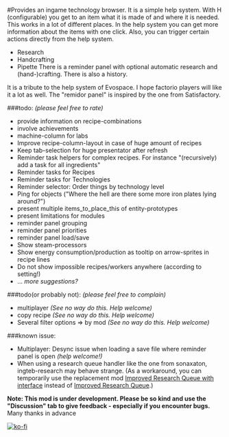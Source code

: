 #Provides an ingame technology browser.
It is a simple help system. With H (configurable) you get to an item what it is made of and where it is needed. This works in a lot of different places. In the help system you can get more information about the items with one click. 
Also, you can trigger certain actions directly from the help system. 
- Research
- Handcrafting
- Pipette
There is a reminder panel with optional automatic research and (hand-)crafting.
There is also a history.

It is a tribute to the help system of Evospace. I hope factorio players will like it a lot as well.
The "remidor panel" is inspired by the one from Satisfactory. 

###todo: *(please feel free to rate)*
- provide information on recipe-combinations
- involve achievements
- machine-column for labs
- Improve recipe-column-layout in case of huge amount of recipes
- Keep tab-selection for huge presentator after refresh
- Reminder task helpers for complex recipes. For instance "(recursively) add a task for all ingredients"
- Reminder tasks for Recipes
- Reminder tasks for Technologies
- Reminder selector: Order things by technology level
- Ping for objects ("Where the hell are there some more iron plates lying around?")
- present multiple items_to_place_this of entity-prototypes
- present limitations for modules
- reminder panel grouping
- reminder panel priorities
- reminder panel load/save
- Show steam-processors
- Show energy consumption/production as tooltip on arrow-sprites in recipe lines
- Do not show impossible recipes/workers anywhere (according to setting!)
- ... *more suggestions?*

###todo(or probably not): *(please feel free to complain)*
- multiplayer *(See no way do this. Help welcome)*  
- copy recipe *(See no way do this. Help welcome)*
- Several filter options
  => by mod *(See no way do this. Help welcome)*

###known issue: 
- Multiplayer: Desync issue when loading a save file where reminder panel is open *(help welcome!)*
- When using a research queue handler like the one from sonaxaton, ingteb-research may behave strange. (As a workaround, you can temporarily use the replacement mod [Improved Research Queue with interface](https://mods.factorio.com/mod/sonaxaton-research-queue-with-interface) instead of [Improved Research Queue](https://mods.factorio.com/mod/sonaxaton-research-queue).)

**Note: This mod is under development. Please be so kind and use the "Discussion" tab to give feedback - especially if you encounter bugs.** Many thanks in advance

[![ko-fi](https://ko-fi.com/img/githubbutton_sm.svg)](https://ko-fi.com/G2G4BH6WX)
